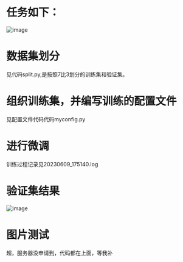 # 任务如下：
![image](https://github.com/LijunZhang01/Openmmlab_AI/assets/87029081/71295278-9837-475d-b677-4f0fdb3e8269)
# 数据集划分
见代码split.py,是按照7比3划分的训练集和验证集。
# 组织训练集，并编写训练的配置文件
见配置文件代码代码myconfig.py
# 进行微调
训练过程记录见20230609_175140.log
# 验证集结果
![image](https://github.com/LijunZhang01/Openmmlab_AI/assets/87029081/49f78489-aada-4095-a12f-a104f0a738e1)
# 图片测试
超，服务器没申请到，代码都在上面，等我补
